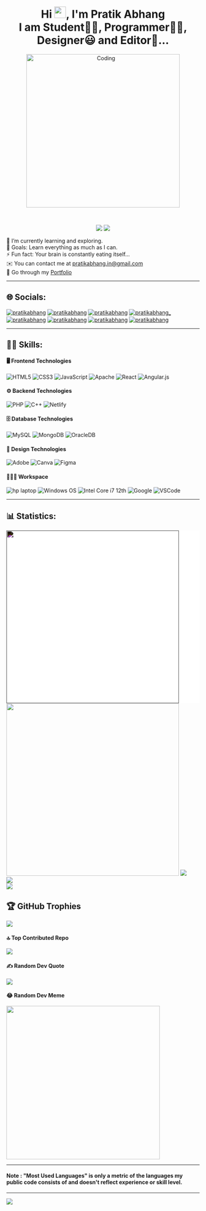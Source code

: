 <div align="center">
  <h1 align="center"> Hi <img src="https://raw.githubusercontent.com/MartinHeinz/MartinHeinz/master/wave.gif" width="30">, I'm Pratik Abhang <br> I am Student👨‍🎓, Programmer👨‍💻, Designer😃 and Editor🤩...
  </h1>
  <p>
    <img alt="Coding" width="400" src="https://raw.githubusercontent.com/PolarBearGG/PolarBearGG/master/web-developer.gif">
  </p>
  <br>
  <p>
    <img src="https://komarev.com/ghpvc/?username=pratikabhang&style=for-the-badge">
    <img src="https://custom-icon-badges.herokuapp.com/badge/dynamic/json?logo=star&color=55960c&labelColor=488207&label=Stars&style=for-the-badge&query=%24.stars&url=https://api.github-star-counter.workers.dev/user/pratikabhang">
  </p>
</div>

🌱 I’m currently learning and exploring.<br>
🥅 Goals: Learn everything as much as I can.<br>
⚡ Fun fact: Your brain is constantly eating itself...<br> 
✉️ You can contact me at [pratikabhang.in@gmail.com](mailto:pratikabhang.in@gmail.com)  <br>
📌 Go through my [Portfolio](https://pratikabhang.netlify.app/)<br>

---
## 🌐 Socials:
<p align="left">
    <a href="https://pratikabhang.netlify.app/" target="_blank"><img align="center" src="https://img.shields.io/badge/Portfolio-%23000000.svg?style=for-the-badge&logo=firefox&logoColor=#FF7139" alt="pratikabhang" /></a>
  <a href="mailto:pratikabhang.in@gmail.com" target="_blank"><img align="center" src="https://img.shields.io/badge/gmail-%23EA4335.svg?&style=for-the-badge&logo=gmail&logoColor=white" alt="pratikabhang" /></a>
  <a href="https://linkedin.com/in/pratikabhang/" target="_blank"><img align="center" src="https://img.shields.io/badge/linkedin-%230A66C2.svg?&style=for-the-badge&logo=linkedin&logoColor=white" alt="pratikabhang" /></a>
  <a href="https://instagram.com/pratikabhang_" target="_blank"><img align="center" src="https://img.shields.io/badge/Instagram-%23E4405F.svg?style=for-the-badge&logo=instagram&logoColor=white" alt="pratikabhang_" /></a>
  <a href="https://github.com/pratikabhang" target="_blank"><img align="center" src="https://img.shields.io/badge/GitHub-%23121011.svg?style=for-the-badge&logo=github&logoColor=white" alt="pratikabhang" /></a>
  <a href="https://auth.geeksforgeeks.org/user/pratikabhang/" target="_blank"><img align="center" src="https://img.shields.io/badge/GeeksforGeeks-%230B0B0B.svg?style=for-the-badge&logo=geeksforgeeks&logoColor=white" alt="pratikabhang" /></a>
  <a href="https://leetcode.com/pratikabhang/" target="_blank"><img align="center" src="https://img.shields.io/badge/LeetCode-%23FFA116.svg?style=for-the-badge&logo=leetcode&logoColor=white" alt="pratikabhang" /></a>
  <a href="https://www.hackerrank.com/pratikabhang" target="_blank"><img align="center" src="https://img.shields.io/badge/HackerRank-%2365FFDA.svg?style=for-the-badge&logo=hackerrank&logoColor=black" alt="pratikabhang" /></a>
</p>


---
## 👨‍🎓 Skills:
#### 🖥️ Frontend Technologies
![HTML5](https://img.shields.io/badge/html5-%23E34F26.svg?style=for-the-badge&logo=html5&logoColor=white) 
![CSS3](https://img.shields.io/badge/css3-%231572B6.svg?style=for-the-badge&logo=css3&logoColor=white) 
![JavaScript](https://img.shields.io/badge/javascript-%23323330.svg?style=for-the-badge&logo=javascript&logoColor=%23F7DF1E) 
![Apache](https://img.shields.io/badge/apache-%23D42029.svg?style=for-the-badge&logo=apache&logoColor=white)
![React](https://img.shields.io/badge/react-%2320232a.svg?style=for-the-badge&logo=react&logoColor=%2361DAFB) 
![Angular.js](https://img.shields.io/badge/angular.js-%23E23237.svg?style=for-the-badge&logo=angularjs&logoColor=white) 

#### ⚙️ Backend Technologies
![PHP](https://img.shields.io/badge/php-%23777BB4.svg?style=for-the-badge&logo=php&logoColor=white) 
![C++](https://img.shields.io/badge/c++-%2300599C.svg?style=for-the-badge&logo=c%2B%2B&logoColor=white) 
![Netlify](https://img.shields.io/badge/netlify-%23000000.svg?style=for-the-badge&logo=netlify&logoColor=#00C7B7) 

#### 🗄️ Database Technologies
![MySQL](https://img.shields.io/badge/mysql-%2300000f.svg?style=for-the-badge&logo=mysql&logoColor=white) 
![MongoDB](https://img.shields.io/badge/MongoDB-%234ea94b.svg?style=for-the-badge&logo=mongodb&logoColor=white) 
![OracleDB](https://img.shields.io/badge/OracleDB-F80000?style=for-the-badge&logo=oracle&logoColor=white) 

#### 🎨 Design Technologies
![Adobe](https://img.shields.io/badge/adobe-%23FF0000.svg?style=for-the-badge&logo=adobe&logoColor=white) 
![Canva](https://img.shields.io/badge/Canva-%2300C4CC.svg?style=for-the-badge&logo=Canva&logoColor=white) 
![Figma](https://img.shields.io/badge/figma-%23F24E1E.svg?style=for-the-badge&logo=figma&logoColor=white) 

#### 👨🏻‍💻 Workspace
![hp laptop](https://img.shields.io/badge/hp%20laptop-0096D6?style=for-the-badge&logo=hp&logoColor=white)
![Windows OS](https://img.shields.io/badge/Windows_OS-0078D6?style=for-the-badge&logo=windows&logoColor=white)
![Intel Core i7 12th](https://img.shields.io/badge/Intel%20Core_i7_12th-0071C5?style=for-the-badge&logo=intel&logoColor=white)
![Google](https://img.shields.io/badge/Google-4285F4?style=for-the-badge&logo=GoogleChrome&logoColor=white)
![VSCode](https://img.shields.io/badge/VSCode-0078D4?style=for-the-badge&logo=visual%20studio%20code&logoColor=white)

---
## 📊 Statistics:
<div style="background-color: white; color: black;">
    <img src="https://github-profile-summary-cards.vercel.app/api/cards/profile-details?username=pratikabhang&theme=vue" width="450" style="filter: invert(100%);"/>
</div>
<img src="https://github-profile-summary-cards.vercel.app/api/cards/profile-details?username=pratikabhang&theme=github_dark" width="450" />
<img src="https://github-readme-stats.vercel.app/api?username=pratikabhang&theme=radical&hide_border=false&include_all_commits=false&count_private=false" /><br/>
<img src="https://github-readme-streak-stats.herokuapp.com/?user=pratikabhang&theme=radical&hide_border=false" /><br/>
<img src="https://github-readme-stats.vercel.app/api/top-langs/?username=pratikabhang&theme=swift&hide_border=false&include_all_commits=false&count_private=false&layout=compact" />

## 🏆 GitHub Trophies
![](https://github-profile-trophy.vercel.app/?username=pratikabhang&theme=radical&no-frame=false&no-bg=false&margin-w=4)

#### 🔝 Top Contributed Repo
![](https://github-contributor-stats.vercel.app/api?username=pratikabhang&limit=5&theme=dracula&combine_all_yearly_contributions=true)

#### ✍️ Random Dev Quote
![](https://quotes-github-readme.vercel.app/api?type=horizontal&theme=radical)

#### 😂 Random Dev Meme
<img src='https://randommeme-five.vercel.app/' style="height: 400px;"/>

---
#### Note : "Most Used Languages" is only a metric of the languages my public code consists of and doesn't reflect experience or skill level.

---
![](https://visitcount.itsvg.in/api?id=pratikabhang&icon=5&color=0)
